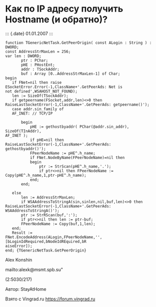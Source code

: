 Как по IP адресу получить Hostname (и обратно)?
===============================================

::: {.date}
01.01.2007
:::

    function TGenericNetTask.GetPeerOrigin( const ALogin : String ) : DWORD;
    const AddressStrMaxLen = 256;
    var len : DWORD;
           ptr : PChar;
           pHE : PHostEnt;
           addr : TSockAddr;
           buf : Array [0..AddressStrMaxLen-1] of Char;
    begin
       if FNet=nil then raise ESocketError.Error(-1,ClassName+'.GetPeerAds: Net is
    not defined',WSAHOST_NOT_FOUND);
       len := SizeOf(TSockAddr);
       if getpeername(FSocket,addr,len)<>0 then
    RaiseLastSocketError(-1,ClassName+'.GetPeerAds: getpeername()');
       case addr.sin_family of
       AF_INET: // TCP/IP
     
           begin
               pHE := gethostbyaddr( PChar(@addr.sin_addr), SizeOf(TInAddr),
    AF_INET );
               if pHE=nil then RaiseLastSocketError(-1,ClassName+'.GetPeerAds:
    gethostbyaddr()');
               FPeerNodeName := pHE^.h_name;
               if FNet.NodeByName(FPeerNodeName)=nil then
               begin
                   ptr := StrScan(pHE^.h_name,'.');
                   if ptr<>nil then FPeerNodeName :=
    Copy(pHE^.h_name,1,ptr-pHE^.h_name);
               end;
           end;
     
       else
           len := AddressStrMaxLen;
           if WSAAddressToStringA(sin,sinlen,nil,buf,len)<>0 then
    RaiseLastSocketError(-1,ClassName+'.GetPeerAds: WSAAddressToStringA()');
           ptr := StrRScan(buf,':');
           if ptr<>nil then len := ptr-buf;
           FPeerNodeName := Copy(buf,1,len);
       end;
       Result :=
    FNet.EncodeAddress(ALogin,FPeerNodeName,'',[bLoginIdRequired,bNodeIdREquired,bR
    aiseError]);
    end; {TGenericNetTask.GetPeerOrigin}

Alex Konshin

mailto:alexk\@msmt.spb.su\"

(2:5030/217)

Автор: StayAtHome

Взято с Vingrad.ru <https://forum.vingrad.ru>
